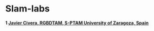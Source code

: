 # Slam-labs

#### 1 [Javier Civera, RGBDTAM, S-PTAM University of Zaragoza, Spain](http://webdiis.unizar.es/~jcivera/index.html)
